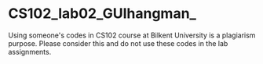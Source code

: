# CS102_lab02_GUIhangman_

Using someone's codes in CS102 course at Bilkent University is a plagiarism purpose. Please consider this and do not use these codes in the lab assignments.
